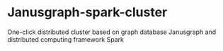 # Janusgraph-spark-cluster
One-click distributed cluster based on graph database Janusgraph and distributed computing framework Spark
